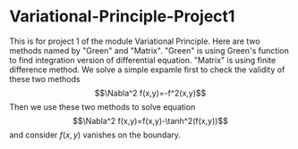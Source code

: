# Variational-Principle-Project1
This is for project 1 of the module Variational Principle.
Here are two methods named by "Green" and "Matrix".
"Green" is using Green's function to find integration version of differential equation.
"Matrix" is using finite difference method.
We solve a simple expamle first to check the validity of these two methods
$$\Nabla^2 f(x,y)=-f^2(x,y)$$
Then we use these two methods to solve equation
$$\Nabla^2 f(x,y)=f(x,y)-\tanh^2(f(x,y))$$
and consider $f(x,y)$ vanishes on the boundary.
